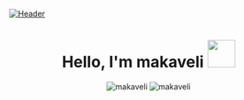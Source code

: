 [![Header](https://raw.githubusercontent.com/makavelicode/makavelicode/main/header_v2.png "Header")](https://github.com/makavelicode)
<!-- [![wakatime](https://wakatime.com/badge/user/71df4a98-8c24-4092-8747-28e159fdd0f8.svg)](https://wakatime.com/@71df4a98-8c24-4092-8747-28e159fdd0f8) -->
<h1 align="center">Hello, I'm makaveli <img src="https://media.giphy.com/media/mGcNjsfWAjY5AEZNw6/giphy.gif" width="50"></h1> 
<p align="center"> 
	<img src="https://komarev.com/ghpvc/?username=makavelicode&color=blue&style=for-the-badge" alt="makaveli" />
	<img src="https://wakatime.com/badge/user/71df4a98-8c24-4092-8747-28e159fdd0f8.svg?style=for-the-badge" alt="makaveli" />
</p
